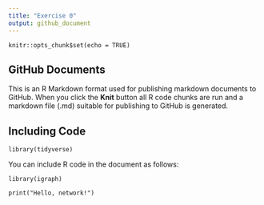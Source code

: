 ```yaml
---
title: "Exercise 0"
output: github_document
---
```


```{r setup, include=FALSE}
knitr::opts_chunk$set(echo = TRUE)
```

## GitHub Documents

This is an R Markdown format used for publishing markdown documents to GitHub. When you click the **Knit** button all R code chunks are run and a markdown file (.md) suitable for publishing to GitHub is generated.

## Including Code
```{r}
library(tidyverse)
```

You can include R code in the document as follows:
```{r}
library(igraph)
```

```{r}
print("Hello, network!")
```

